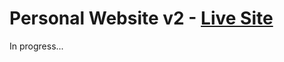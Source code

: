 # Personal Website v2 - [Live Site](https://personal-website-v2-duzk7wnf9-carson274s-projects.vercel.app/)
In progress...
